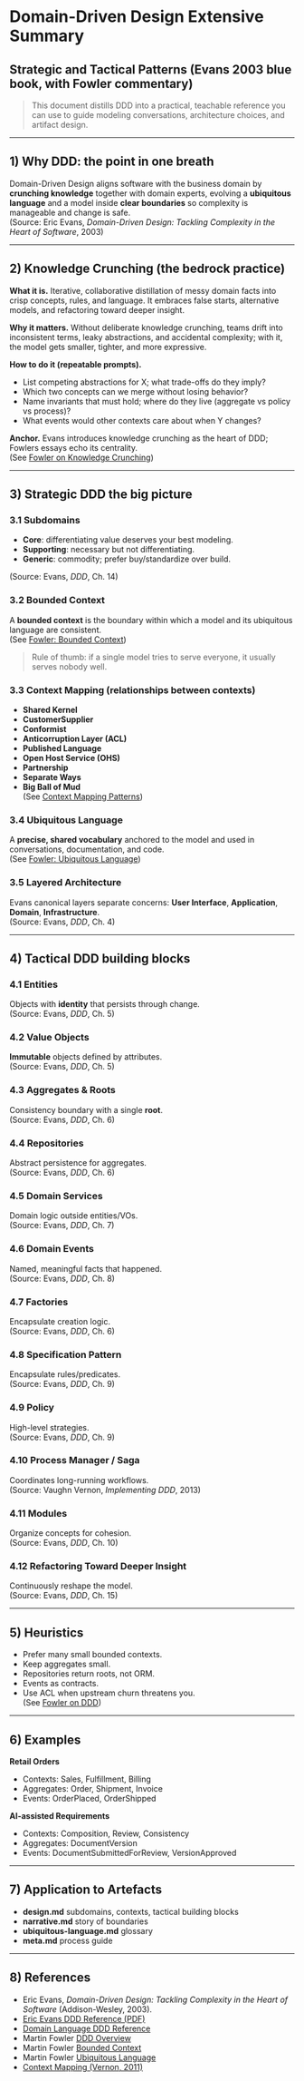 # Domain-Driven Design  Extensive Summary
## Strategic and Tactical Patterns (Evans 2003 blue book, with Fowler commentary)

> This document distills DDD into a practical, teachable reference you can use to guide modeling conversations, architecture choices, and artifact design.

---

## 1) Why DDD: the point in one breath
Domain-Driven Design aligns software with the business domain by **crunching knowledge** together with domain experts, evolving a **ubiquitous language** and a model inside **clear boundaries** so complexity is manageable and change is safe.  
(Source: Eric Evans, *Domain-Driven Design: Tackling Complexity in the Heart of Software*, 2003)

---

## 2) Knowledge Crunching (the bedrock practice)

**What it is.** Iterative, collaborative distillation of messy domain facts into crisp concepts, rules, and language. It embraces false starts, alternative models, and refactoring toward deeper insight.

**Why it matters.** Without deliberate knowledge crunching, teams drift into inconsistent terms, leaky abstractions, and accidental complexity; with it, the model gets smaller, tighter, and more expressive.

**How to do it (repeatable prompts).**
- List competing abstractions for X; what trade-offs do they imply?
- Which two concepts can we merge without losing behavior?
- Name invariants that must hold; where do they live (aggregate vs policy vs process)?
- What events would other contexts care about when Y changes?

**Anchor.** Evans introduces knowledge crunching as the heart of DDD; Fowlers essays echo its centrality.  
(See [Fowler on Knowledge Crunching](https://martinfowler.com/bliki/KnowledgeLevel.html))

---

## 3) Strategic DDD  the big picture

### 3.1 Subdomains
- **Core**: differentiating value  deserves your best modeling.
- **Supporting**: necessary but not differentiating.
- **Generic**: commodity; prefer buy/standardize over build.

(Source: Evans, *DDD*, Ch. 14)

### 3.2 Bounded Context
A **bounded context** is the boundary within which a model and its ubiquitous language are consistent.  
(See [Fowler: Bounded Context](https://martinfowler.com/bliki/BoundedContext.html))

> Rule of thumb: if a single model tries to serve everyone, it usually serves nobody well.

### 3.3 Context Mapping (relationships between contexts)
- **Shared Kernel**
- **CustomerSupplier**
- **Conformist**
- **Anticorruption Layer (ACL)**
- **Published Language**
- **Open Host Service (OHS)**
- **Partnership**
- **Separate Ways**
- **Big Ball of Mud**  
(See [Context Mapping Patterns](https://dddcommunity.org/library/vernon_2011/))

### 3.4 Ubiquitous Language
A **precise, shared vocabulary** anchored to the model and used in conversations, documentation, and code.  
(See [Fowler: Ubiquitous Language](https://martinfowler.com/bliki/UbiquitousLanguage.html))

### 3.5 Layered Architecture
Evans canonical layers separate concerns: **User Interface**, **Application**, **Domain**, **Infrastructure**.  
(Source: Evans, *DDD*, Ch. 4)

---

## 4) Tactical DDD  building blocks

### 4.1 Entities
Objects with **identity** that persists through change.  
(Source: Evans, *DDD*, Ch. 5)

### 4.2 Value Objects
**Immutable** objects defined by attributes.  
(Source: Evans, *DDD*, Ch. 5)

### 4.3 Aggregates & Roots
Consistency boundary with a single **root**.  
(Source: Evans, *DDD*, Ch. 6)

### 4.4 Repositories
Abstract persistence for aggregates.  
(Source: Evans, *DDD*, Ch. 6)

### 4.5 Domain Services
Domain logic outside entities/VOs.  
(Source: Evans, *DDD*, Ch. 7)

### 4.6 Domain Events
Named, meaningful facts that happened.  
(Source: Evans, *DDD*, Ch. 8)

### 4.7 Factories
Encapsulate creation logic.  
(Source: Evans, *DDD*, Ch. 6)

### 4.8 Specification Pattern
Encapsulate rules/predicates.  
(Source: Evans, *DDD*, Ch. 9)

### 4.9 Policy
High-level strategies.  
(Source: Evans, *DDD*, Ch. 9)

### 4.10 Process Manager / Saga
Coordinates long-running workflows.  
(Source: Vaughn Vernon, *Implementing DDD*, 2013)

### 4.11 Modules
Organize concepts for cohesion.  
(Source: Evans, *DDD*, Ch. 10)

### 4.12 Refactoring Toward Deeper Insight
Continuously reshape the model.  
(Source: Evans, *DDD*, Ch. 15)

---

## 5) Heuristics

- Prefer many small bounded contexts.  
- Keep aggregates small.  
- Repositories return roots, not ORM.  
- Events as contracts.  
- Use ACL when upstream churn threatens you.  
(See [Fowler on DDD](https://martinfowler.com/bliki/DomainDrivenDesign.html))

---

## 6) Examples

**Retail Orders**  
- Contexts: Sales, Fulfillment, Billing  
- Aggregates: Order, Shipment, Invoice  
- Events: OrderPlaced, OrderShipped  

**AI-assisted Requirements**  
- Contexts: Composition, Review, Consistency  
- Aggregates: DocumentVersion  
- Events: DocumentSubmittedForReview, VersionApproved

---

## 7) Application to Artefacts

- **design.md**  subdomains, contexts, tactical building blocks  
- **narrative.md**  story of boundaries  
- **ubiquitous-language.md**  glossary  
- **meta.md**  process guide

---

## 8) References

- Eric Evans, *Domain-Driven Design: Tackling Complexity in the Heart of Software* (Addison-Wesley, 2003).  
- [Eric Evans  DDD Reference (PDF)](https://domainlanguage.com/ddd/reference/)  
- [Domain Language  DDD Reference](https://domainlanguage.com/ddd/)  
- Martin Fowler  [DDD Overview](https://martinfowler.com/bliki/DomainDrivenDesign.html)  
- Martin Fowler  [Bounded Context](https://martinfowler.com/bliki/BoundedContext.html)  
- Martin Fowler  [Ubiquitous Language](https://martinfowler.com/bliki/UbiquitousLanguage.html)  
- [Context Mapping (Vernon, 2011)](https://dddcommunity.org/library/vernon_2011/)
